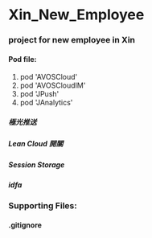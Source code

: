 # Xin_New_Employee
### project for new employee in Xin

#### Pod file:
<ol>
<li>pod 'AVOSCloud'</li>
<li>pod 'AVOSCloudIM'</li>
<li>pod 'JPush'</li>
<li>pod 'JAnalytics'</li>
</ol>

##### 極光推送
##### Lean Cloud 開關
##### Session Storage
##### idfa

### Supporting Files:
#### .gitignore 
